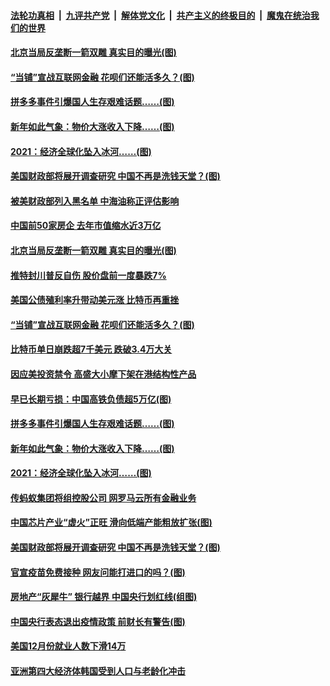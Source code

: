 

####  [法轮功真相](../../../../basic/blob/master/README.md?t=01120402) &nbsp;|&nbsp; [九评共产党](../../../../9ping.md/blob/master/README.md?t=01120402) &nbsp;|&nbsp; [解体党文化](../../../../jtdwh.md/blob/master/README.md?t=01120402)  &nbsp;|&nbsp; [共产主义的终极目的](../../../../gczydzjmd.md/blob/master/README.md?t=01120402) &nbsp;|&nbsp; [魔鬼在统治我们的世界](../../../../mgztzwmdsj.md/blob/master/README.md?t=01120402) 

#### [北京当局反垄断一箭双雕 真实目的曝光(图)](../pages/p5/958772.md?t=01120402) 

#### [“当铺”宣战互联网金融 花呗们还能活多久？(图)](../pages/p5/958733.md?t=01120402) 

#### [拼多多事件引爆国人生存艰难话题……(图)](../pages/p5/958688.md?t=01120402) 

#### [新年如此气象：物价大涨收入下降……(图)](../pages/p5/958690.md?t=01120402) 

#### [2021：经济全球化坠入冰河……(图)](../pages/p5/958683.md?t=01120402) 

#### [美国财政部将展开调查研究 中国不再是洗钱天堂？(图)](../pages/p5/958661.md?t=01120402) 

#### [被美财政部列入黑名单 中海油称正评估影响](../pages/p5/958781.md?t=01120402) 

#### [中国前50家房企 去年市值缩水近3万亿](../pages/p5/958780.md?t=01120402) 

#### [北京当局反垄断一箭双雕 真实目的曝光(图)](../pages/p5/958772.md?t=01120402) 

#### [推特封川普反自伤 股价盘前一度暴跌7%](../pages/p5/958761.md?t=01120402) 

#### [美国公债殖利率升带动美元涨 比特币再重挫](../pages/p5/958754.md?t=01120402) 

#### [“当铺”宣战互联网金融 花呗们还能活多久？(图)](../pages/p5/958733.md?t=01120402) 

#### [比特币单日崩跌超7千美元 跌破3.4万大关](../pages/p5/958735.md?t=01120402) 

#### [因应美投资禁令 高盛大小摩下架在港结构性产品](../pages/p5/958734.md?t=01120402) 

#### [早已长期亏损：中国高铁负债超5万亿(图)](../pages/p5/958685.md?t=01120402) 

#### [拼多多事件引爆国人生存艰难话题……(图)](../pages/p5/958688.md?t=01120402) 

#### [新年如此气象：物价大涨收入下降……(图)](../pages/p5/958690.md?t=01120402) 

#### [2021：经济全球化坠入冰河……(图)](../pages/p5/958683.md?t=01120402) 

#### [传蚂蚁集团将组控股公司 网罗马云所有金融业务](../pages/p5/958666.md?t=01120402) 

#### [中国芯片产业“虚火”正旺 滑向低端产能粗放扩张(图)](../pages/p5/958663.md?t=01120402) 

#### [美国财政部将展开调查研究 中国不再是洗钱天堂？(图)](../pages/p5/958661.md?t=01120402) 

#### [官宣疫苗免费接种 网友问能打进口的吗？(图)](../pages/p5/958627.md?t=01120402) 

#### [房地产“灰犀牛” 银行越界 中国央行划红线(组图)](../pages/p5/958591.md?t=01120402) 

#### [中国央行表态退出疫情政策 前财长有警告(图)](../pages/p5/958583.md?t=01120402) 

#### [美国12月份就业人数下滑14万](../pages/p5/958573.md?t=01120402) 

#### [亚洲第四大经济体韩国受到人口与老龄化冲击](../pages/p5/958572.md?t=01120402) 

